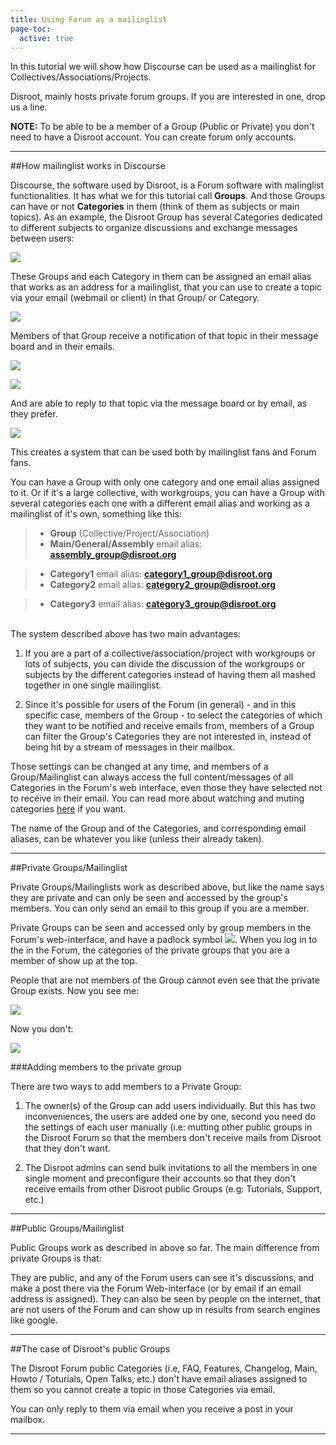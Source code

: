 ```yaml
---
title: Using Forum as a mailinglist
page-toc:
  active: true
---
```

In this tutorial we will show how Discourse can be used as a mailinglist for Collectives/Associations/Projects.

Disroot, mainly hosts private forum groups. If you are interested in one, drop us a line.

**NOTE:** To be able to be a member of a Group (Public or Private) you don't need to have a Disroot account. You can create forum only accounts.

----------
##How mailinglist works in Discourse

Discourse, the software used by Disroot, is a Forum software with malinglist functionalities. It has what we for this tutorial call **Groups**. And those Groups can have or not **Categories** in them (think of them as subjects or main topics).
As an example, the Disroot Group has several Categories dedicated to different subjects to organize discussions and exchange messages between users:

![](en/forum_ml1.png)

These Groups and each Category in them can be assigned an email alias that works as an address for a mailinglist, that you can use to create a topic via your email (webmail or client) in that Group/ or Category.

![](en/forum_ml2.png)

Members of that Group receive a notification of that topic in their message board and in their emails.

![](en/forum_ml3.png)

![](en/forum_ml4.png)

And are able to reply to that topic via the message board or by email, as they prefer.

![](en/forum_ml5.png)

This creates a system that can be used both by mailinglist fans and Forum fans.

You can have a Group with only one category and one email alias assigned to it. Or if it's a large collective, with workgroups, you can have a Group with several categories each one with a different email alias and working as a mailinglist of it's own, something like this:

> * **Group** (Collective/Project/Association)
>  * **Main/General/Assembly**
>email alias: **assembly_group@disroot.org**

>  * **Category1**
>email alias: **category1_group@disroot.org**
>  * **Category2**
>email alias: **category2_group@disroot.org**

>  * **Category3**
>email alias: **category3_group@disroot.org**

<br>
The system described above has two main advantages:

1. If you are a part of a collective/association/project with workgroups or lots of subjects, you can divide the discussion of the workgroups or subjects by the different categories instead of having them all mashed together in one single mailinglist.

2. Since it's possible for users of the Forum (in general) - and in this specific case, members of the Group - to select the categories of which they want to be notified and receive emails from, members of a Group can filter the Group's Categories they are not interested in, instead of being hit by a stream of messages in their mailbox.

Those settings can be changed at any time, and members of a Group/Mailinglist can always access the full content/messages of all Categories in the Forum's web interface, even those they have selected not to receive in their email.
You can read more about watching and muting categories [here](https://forum.disroot.org/t/forum-how-to-use-the-discourse-web-interface/875#watchmute) if you want.  

The name of the Group and of the Categories, and corresponding email aliases, can be whatever you like (unless their already taken).

----------
##Private Groups/Mailinglist

Private Groups/Mailinglists work as described above, but like the name says they are private and can only be seen and accessed by the group's members. You can only send an email to this group if you are a member.

Private Groups can be seen and accessed only by group members in the Forum's web-interface, and have a padlock symbol ![](en/forum_ml6.png?resize=20,21). When you log in to the in the Forum, the categories of the private groups that you are a member of show up at the top.

People that are not members of the Group cannot even see that the private Group exists.
Now you see me:

![](en/forum_ml7.png)

Now you don't:

![](en/forum_ml8.png)

###Adding members to the private group

There are two ways to add members to a Private Group:

1. The owner(s) of the Group can add users individually. But this has two inconveniences, the users are added one by one, second you need do the settings of each user manually (i.e: mutting other public groups in the Disroot Forum so that the members don't receive mails from Disroot that they don't want.

2. The Disroot admins can send bulk invitations to all the members in one single moment and preconfigure their accounts so that they don't receive emails from other Disroot public Groups (e.g: Tutorials, Support, etc.)

----------
##Public Groups/Mailinglist

Public Groups work as described in above so far. The main difference from private Groups is that:

They are public, and any of the Forum users can see it's discussions, and make a post there via the Forum Web-interface (or by email if an email address is assigned). They can also be seen by people on the internet, that are not users of the Forum and can show up in results from search engines like google.

----------
##The case of Disroot's public Groups

The Disroot Forum public Categories (i.e, FAQ, Features, Changelog, Main, Howto / Toturials, Open Talks, etc.) don't have email aliases assigned to them so you cannot create a topic in those Categories via email.

You can only reply to them via email when you receive a post in your mailbox.


----------
